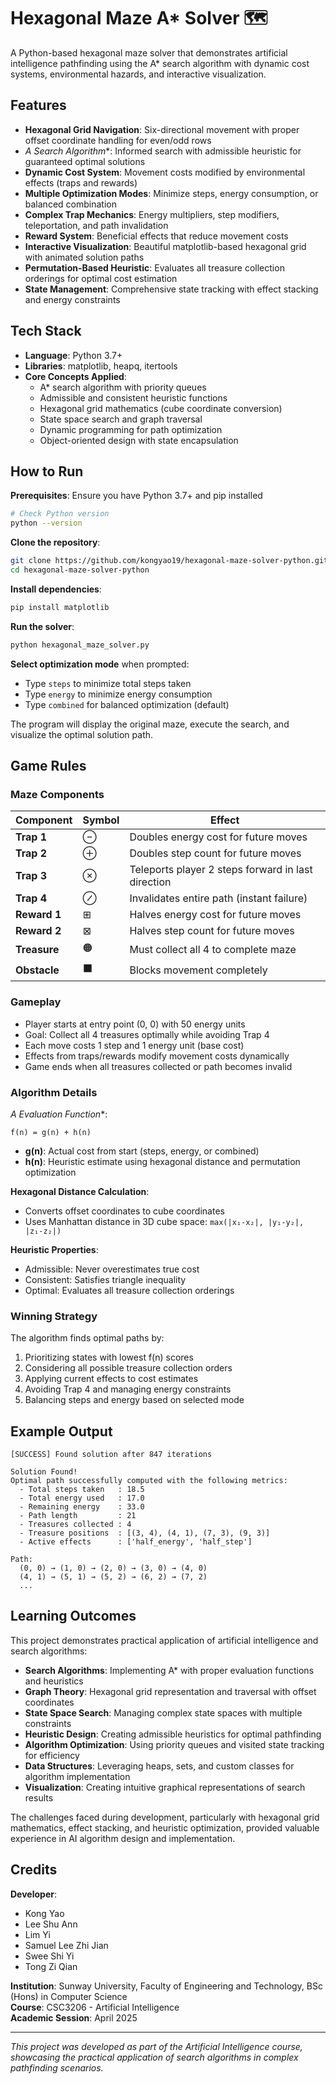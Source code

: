 # Hexagonal Maze A* Solver 🗺️

A Python-based hexagonal maze solver that demonstrates artificial intelligence pathfinding using the A* search algorithm with dynamic cost systems, environmental hazards, and interactive visualization.

## Features

- **Hexagonal Grid Navigation**: Six-directional movement with proper offset coordinate handling for even/odd rows
- **A* Search Algorithm**: Informed search with admissible heuristic for guaranteed optimal solutions
- **Dynamic Cost System**: Movement costs modified by environmental effects (traps and rewards)
- **Multiple Optimization Modes**: Minimize steps, energy consumption, or balanced combination
- **Complex Trap Mechanics**: Energy multipliers, step modifiers, teleportation, and path invalidation
- **Reward System**: Beneficial effects that reduce movement costs
- **Interactive Visualization**: Beautiful matplotlib-based hexagonal grid with animated solution paths
- **Permutation-Based Heuristic**: Evaluates all treasure collection orderings for optimal cost estimation
- **State Management**: Comprehensive state tracking with effect stacking and energy constraints

## Tech Stack

- **Language**: Python 3.7+
- **Libraries**: matplotlib, heapq, itertools
- **Core Concepts Applied**:
  - A* search algorithm with priority queues
  - Admissible and consistent heuristic functions
  - Hexagonal grid mathematics (cube coordinate conversion)
  - State space search and graph traversal
  - Dynamic programming for path optimization
  - Object-oriented design with state encapsulation

## How to Run

**Prerequisites**: Ensure you have Python 3.7+ and pip installed

```bash
# Check Python version
python --version
```

**Clone the repository**:

```bash
git clone https://github.com/kongyao19/hexagonal-maze-solver-python.git
cd hexagonal-maze-solver-python
```

**Install dependencies**:

```bash
pip install matplotlib
```

**Run the solver**:

```bash
python hexagonal_maze_solver.py
```

**Select optimization mode** when prompted:
- Type `steps` to minimize total steps taken
- Type `energy` to minimize energy consumption  
- Type `combined` for balanced optimization (default)

The program will display the original maze, execute the search, and visualize the optimal solution path.

## Game Rules

### Maze Components

| Component | Symbol | Effect |
|-----------|--------|--------|
| **Trap 1** | ⊖ | Doubles energy cost for future moves |
| **Trap 2** | ⊕ | Doubles step count for future moves |
| **Trap 3** | ⊗ | Teleports player 2 steps forward in last direction |
| **Trap 4** | ⊘ | Invalidates entire path (instant failure) |
| **Reward 1** | ⊞ | Halves energy cost for future moves |
| **Reward 2** | ⊠ | Halves step count for future moves |
| **Treasure** | 🟠 | Must collect all 4 to complete maze |
| **Obstacle** | ⬛ | Blocks movement completely |

### Gameplay

- Player starts at entry point (0, 0) with 50 energy units
- Goal: Collect all 4 treasures optimally while avoiding Trap 4
- Each move costs 1 step and 1 energy unit (base cost)
- Effects from traps/rewards modify movement costs dynamically
- Game ends when all treasures collected or path becomes invalid

### Algorithm Details

**A* Evaluation Function**:
```
f(n) = g(n) + h(n)
```
- **g(n)**: Actual cost from start (steps, energy, or combined)
- **h(n)**: Heuristic estimate using hexagonal distance and permutation optimization

**Hexagonal Distance Calculation**:
- Converts offset coordinates to cube coordinates
- Uses Manhattan distance in 3D cube space: `max(|x₁-x₂|, |y₁-y₂|, |z₁-z₂|)`

**Heuristic Properties**:
- Admissible: Never overestimates true cost
- Consistent: Satisfies triangle inequality
- Optimal: Evaluates all treasure collection orderings

### Winning Strategy

The algorithm finds optimal paths by:
1. Prioritizing states with lowest f(n) scores
2. Considering all possible treasure collection orders
3. Applying current effects to cost estimates
4. Avoiding Trap 4 and managing energy constraints
5. Balancing steps and energy based on selected mode

## Example Output

```
[SUCCESS] Found solution after 847 iterations

Solution Found!
Optimal path successfully computed with the following metrics:
  - Total steps taken   : 18.5
  - Total energy used   : 17.0
  - Remaining energy    : 33.0
  - Path length         : 21
  - Treasures collected : 4
  - Treasure positions  : [(3, 4), (4, 1), (7, 3), (9, 3)]
  - Active effects      : ['half_energy', 'half_step']

Path:
  (0, 0) → (1, 0) → (2, 0) → (3, 0) → (4, 0)
  (4, 1) → (5, 1) → (5, 2) → (6, 2) → (7, 2)
  ...
```

## Learning Outcomes

This project demonstrates practical application of artificial intelligence and search algorithms:

- **Search Algorithms**: Implementing A* with proper evaluation functions and heuristics
- **Graph Theory**: Hexagonal grid representation and traversal with offset coordinates
- **State Space Search**: Managing complex state spaces with multiple constraints
- **Heuristic Design**: Creating admissible heuristics for optimal pathfinding
- **Algorithm Optimization**: Using priority queues and visited state tracking for efficiency
- **Data Structures**: Leveraging heaps, sets, and custom classes for algorithm implementation
- **Visualization**: Creating intuitive graphical representations of search results

The challenges faced during development, particularly with hexagonal grid mathematics, effect stacking, and heuristic optimization, provided valuable experience in AI algorithm design and implementation.

## Credits

**Developer**:
- Kong Yao 
- Lee Shu Ann 
- Lim Yi 
- Samuel Lee Zhi Jian 
- Swee Shi Yi 
- Tong Zi Qian
 
**Institution**: Sunway University, Faculty of Engineering and Technology, BSc (Hons) in Computer Science  
**Course**: CSC3206 - Artificial Intelligence  
**Academic Session**: April 2025  

---

*This project was developed as part of the Artificial Intelligence course, showcasing the practical application of search algorithms in complex pathfinding scenarios.*
